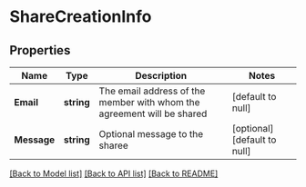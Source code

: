 # ShareCreationInfo

## Properties
Name | Type | Description | Notes
------------ | ------------- | ------------- | -------------
**Email** | **string** | The email address of the member with whom the agreement will be shared | [default to null]
**Message** | **string** | Optional message to the sharee | [optional] [default to null]

[[Back to Model list]](../README.md#documentation-for-models) [[Back to API list]](../README.md#documentation-for-api-endpoints) [[Back to README]](../README.md)


